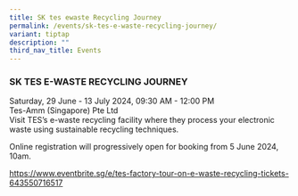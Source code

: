 ```yaml
---
title: SK tes ewaste Recycling Journey
permalink: /events/sk-tes-e-waste-recycling-journey/
variant: tiptap
description: ""
third_nav_title: Events
---
```

<h3>SK TES E-WASTE RECYCLING JOURNEY</h3>
<p>Saturday, 29 June - 13 July 2024, 09:30 AM - 12:00 PM
<br>Tes-Amm (Singapore) Pte Ltd
<br>Visit TES’s e-waste recycling facility where they process your electronic
waste using sustainable recycling techniques.</p>
<p>Online registration will progressively open for booking from 5 June 2024,
10am.</p>
<p><a href="https://www.eventbrite.sg/e/tes-factory-tour-on-e-waste-recycling-tickets-643550716517" rel="noopener noreferrer nofollow" target="_blank">https://www.eventbrite.sg/e/tes-factory-tour-on-e-waste-recycling-tickets-643550716517</a>&nbsp;&nbsp;</p>
<p></p>